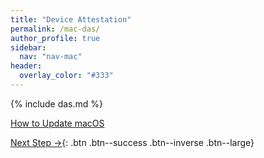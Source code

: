 ```yaml
---
title: "Device Attestation"
permalink: /mac-das/
author_profile: true
sidebar:
  nav: "nav-mac"
header:
  overlay_color: "#333"
---
```


{% include das.md %}

[How to Update macOS](https://support.apple.com/en-au/HT201541)<br />

[Next Step &rarr;](/mac-druva){: .btn .btn--success .btn--inverse .btn--large} 